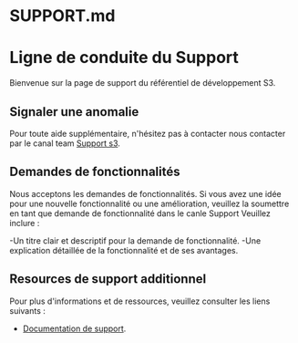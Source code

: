 # SUPPORT.md

# Ligne de conduite du Support

Bienvenue sur la page de support du référentiel de développement S3.

## Signaler une anomalie
Pour toute aide supplémentaire, n'hésitez pas à contacter nous contacter par le canal team [Support s3](https://teams.microsoft.com/l/channel/19%3A2c18eb0389ac489b96e6be622d113502%40thread.tacv2/Support%20S3?groupId=2396aeda-59e0-4036-8684-1ebc353aa4ca&tenantId=9c9d8823-ab9e-4ac4-8251-32c4a7ae50d5).

## Demandes de fonctionnalités
Nous acceptons les demandes de fonctionnalités. Si vous avez une idée pour une nouvelle fonctionnalité ou une amélioration, veuillez la soumettre en tant que demande de fonctionnalité dans le canle Support Veuillez inclure :

-Un titre clair et descriptif pour la demande de fonctionnalité.
-Une explication détaillée de la fonctionnalité et de ses avantages.

## Resources de support additionnel
Pour plus d'informations et de ressources, veuillez consulter les liens suivants :
- [Documentation de support](https://pages.github.maif.io/s3/doc/stockage%20objet/).
